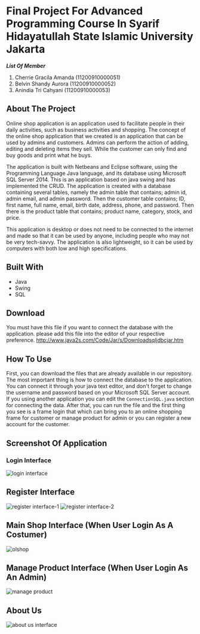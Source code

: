 # Final Project For Advanced Programming Course In Syarif Hidayatullah State Islamic University Jakarta 
***List Of Member***
1. Cherrie Gracila Amanda (11200910000051)
2. Belvin Shandy Aurora (11200910000052)
3. Anindia Tri Cahyani (11200910000053)

## About The Project
Online shop application is an application used to facilitate people in their daily activities, such as business activities and shopping. The concept of the online shop application that we created is an application that can be used by admins and customers. Admins can perform the action of adding, editing and deleting items they sell. While the customer can only find and buy goods and print what he buys.

The application is built with Netbeans and Eclipse software, using the Programming Language Java language, and its database using Microsoft SQL Server 2014. This is an application based on java swing and has implemented the CRUD. The application is created with a database containing several tables, namely the admin table that contains; admin id, admin email, and admin password. Then the customer table contains; ID, first name, full name, email, birth date, address, phone, and password. Then there is the product table that contains; product name, category, stock, and price.

This application is desktop or does not need to be connected to the internet and made so that it can be used by anyone, including people who may not be very tech-savvy. The application is also lightweight, so it can be used by computers with both low and high specifications.

## Built With
* Java
* Swing
* SQL

## Download
You must have this file if you want to connect the database with the application.
please add this file into the editor of your respective preference.
http://www.java2s.com/Code/Jar/s/Downloadsqljdbcjar.htm

## How To Use
First, you can download the files that are already available in our repository. The most important thing is how to connect the database to the application. You can connect it through your java text editor, and don't forget to change the username and password based on your Microsoft SQL Server account. If you using another application you can edit the ```ConnectionSQL.java``` section for connecting the data.
After that, you can run the file and the first thing you see is a frame login that which can bring you to an online shopping frame for customer or manage product for admin or you can register a new account for the customer.

## Screenshot Of Application
### Login Interface
![login interface](https://user-images.githubusercontent.com/73571301/129358782-660a0d89-aaf1-4fec-8af8-b48d88e1ae19.jpg)
### 

## Register Interface
![register interface-1](https://user-images.githubusercontent.com/73571301/129358881-31741642-e02a-4a2a-8971-9b7b29261832.png)
![register interface-2](https://user-images.githubusercontent.com/73571301/129358888-e49d6f6c-1dff-4d89-8f1f-d4add358219d.png)
### 

## Main Shop Interface (When User Login As A Costumer)
![olshop](https://user-images.githubusercontent.com/73571301/129359118-d3c0bda6-5081-4ae8-a42d-3f47fc331005.png)
###

## Manage Product Interface (When User Login As An Admin)
![manage product](https://user-images.githubusercontent.com/73571301/129359161-741f0a94-102f-4bdc-9576-3a4b61218d98.png)
###

## About Us
![about us interface](https://user-images.githubusercontent.com/73571301/129359218-b6f45513-46a9-414f-baac-615d7bebe6d2.png)
###
